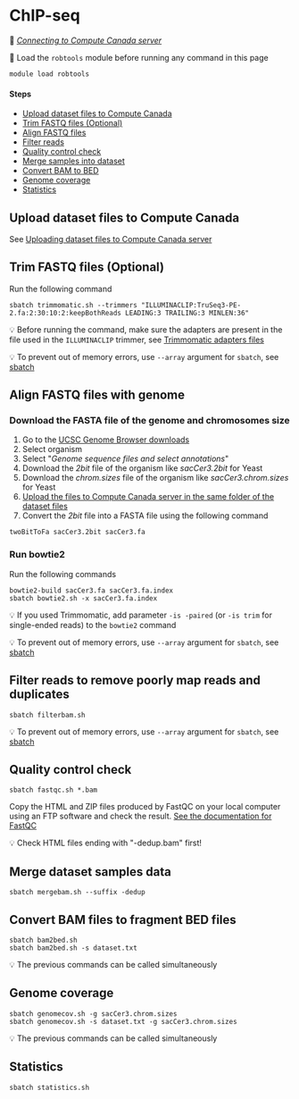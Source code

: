 # ChIP-seq

:link: *[Connecting to Compute Canada server](connect.md)*

:pill: Load the `robtools` module before running any command in this page

```
module load robtools
```

#### Steps

* [Upload dataset files to Compute Canada](#upload-dataset-files-to-compute-canada)
* [Trim FASTQ files (Optional)](#trim-fastq-files-optional)
* [Align FASTQ files](#align-fastq-files-with-genome)
* [Filter reads](#filter-reads-to-remove-poorly-map-reads-and-duplicates)
* [Quality control check](#quality-control-check)
* [Merge samples into dataset](#merge-dataset-samples-data)
* [Convert BAM to BED](#convert-bam-files-to-fragment-bed-files)
* [Genome coverage](#genome-coverage)
* [Statistics](#statistics)

## Upload dataset files to Compute Canada

See [Uploading dataset files to Compute Canada server](upload.md)

## Trim FASTQ files (Optional)

Run the following command

```
sbatch trimmomatic.sh --trimmers "ILLUMINACLIP:TruSeq3-PE-2.fa:2:30:10:2:keepBothReads LEADING:3 TRAILING:3 MINLEN:36"
```

:bulb: Before running the command, make sure the adapters are present in the file used in the `ILLUMINACLIP` trimmer, see [Trimmomatic adapters files](https://github.com/timflutre/trimmomatic/tree/master/adapters)

:bulb: To prevent out of memory errors, use `--array` argument for `sbatch`, see [sbatch](sbatch.md)

## Align FASTQ files with genome

### Download the FASTA file of the genome and chromosomes size

1. Go to the [UCSC Genome Browser downloads](http://hgdownload.soe.ucsc.edu/downloads.html)
2. Select organism
3. Select "*Genome sequence files and select annotations*"
4. Download the *2bit* file of the organism like *sacCer3.2bit* for Yeast
4. Download the *chrom.sizes* file of the organism like *sacCer3.chrom.sizes* for Yeast
5. [Upload the files to Compute Canada server in the same folder of the dataset files](upload.md)
6. Convert the *2bit* file into a FASTA file using the following command

```
twoBitToFa sacCer3.2bit sacCer3.fa
```

### Run bowtie2

Run the following commands

```
bowtie2-build sacCer3.fa sacCer3.fa.index
sbatch bowtie2.sh -x sacCer3.fa.index
```

:bulb: If you used Trimmomatic, add parameter `-is -paired` (or `-is trim` for single-ended reads) to the `bowtie2` command

:bulb: To prevent out of memory errors, use `--array` argument for `sbatch`, see [sbatch](sbatch.md)

## Filter reads to remove poorly map reads and duplicates

```
sbatch filterbam.sh
```

:bulb: To prevent out of memory errors, use `--array` argument for `sbatch`, see [sbatch](sbatch.md)

## Quality control check

```
sbatch fastqc.sh *.bam
```

Copy the HTML and ZIP files produced by FastQC on your local computer using an FTP software and check the result. [See the documentation for FastQC](https://www.bioinformatics.babraham.ac.uk/projects/fastqc/)

:bulb: Check HTML files ending with "-dedup.bam" first!

## Merge dataset samples data

```
sbatch mergebam.sh --suffix -dedup
```

## Convert BAM files to fragment BED files

```
sbatch bam2bed.sh
sbatch bam2bed.sh -s dataset.txt
```

:bulb: The previous commands can be called simultaneously

## Genome coverage

```
sbatch genomecov.sh -g sacCer3.chrom.sizes
sbatch genomecov.sh -s dataset.txt -g sacCer3.chrom.sizes
```

:bulb: The previous commands can be called simultaneously

## Statistics

```
sbatch statistics.sh
```
